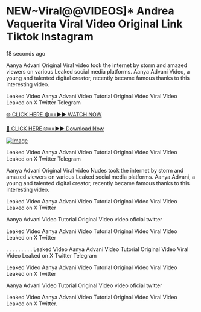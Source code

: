 # NEW~Viral@@VIDEOS]* Andrea Vaquerita Viral Video Original Link Tiktok Instagram

18 seconds ago

Aanya Advani Original Viral video took the internet by storm and amazed viewers on various Leaked social media platforms. Aanya Advani Video, a young and talented digital creator, recently became famous thanks to this interesting video.

Leaked Video Aanya Advani Video Tutorial Original Video Viral Video Leaked on X Twitter Telegram

[🌐 CLICK HERE 🟢==►► WATCH NOW](https://4k-stream-tv01.blogspot.com/2025/01/vai00.html)

[🔴 CLICK HERE 🌐==►► Download Now](https://4k-stream-tv01.blogspot.com/2025/01/vai00.html)

[![Image](https://github.com/user-attachments/assets/e56145be-cdde-492a-a37d-61dec478b377)](https://4k-stream-tv01.blogspot.com/2025/01/vai00.html)

Leaked Video Aanya Advani Video Tutorial Original Video Viral Video Leaked on X Twitter Telegram

Aanya Advani Original Viral video Nudes took the internet by storm and amazed viewers on various Leaked social media platforms. Aanya Advani, a young and talented digital creator, recently became famous thanks to this interesting video.

Leaked Video Aanya Advani Video Tutorial Original Video Viral Video Leaked on X Twitter

Aanya Advani Video Tutorial Original Video video oficial twitter

Leaked Video Aanya Advani Video Tutorial Original Video Viral Video Leaked on X Twitter

. . . . . . . . . Leaked Video Aanya Advani Video Tutorial Original Video Viral Video Leaked on X Twitter Telegram

Leaked Video Aanya Advani Video Tutorial Original Video Viral Video Leaked on X Twitter

Aanya Advani Video Tutorial Original Video video oficial twitter

Leaked Video Aanya Advani Video Tutorial Original Video Viral Video Leaked on X Twitter.